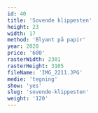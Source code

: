```yaml
---
id: 40
title: 'Sovende klippesten'
height: 23
width: 17
method: 'Blyant på papir'
year: 2020
price: '600'
rasterWidth: 2301
rasterHeight: 3105
fileName: 'IMG_2211.JPG'
medie: 'tegning'
show: 'yes'
slug: 'sovende-klippesten'
weight: '120'
---
```

